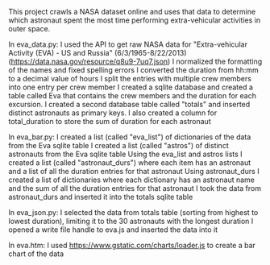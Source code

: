 This project crawls a NASA dataset online and uses that data to determine which
astronaut spent the most time performing extra-vehicular activities in outer space.

In eva_data.py:
      I used the API to get raw NASA data for "Extra-vehicular Activity (EVA) - US
  and Russia" (6/3/1965-8/22/2013) (https://data.nasa.gov/resource/q8u9-7uq7.json)
      I normalized the formatting of the names and fixed spelling errors
      I converted the duration from hh:mm to a decimal value of hours
      I split the entries with multiple crew members into one entry per crew member
      I created a sqlite database and created a table called Eva that contains the
  crew members and the duration for each excursion.
      I created a second database table called "totals" and inserted distinct
  astronauts as primary keys. I also created a column for total_duration to store
  the sum of duration for each astronaut

In eva_bar.py:
      I created a list (called "eva_list") of dictionaries of the data from the Eva
  sqlite table
      I created a list (called "astros") of distinct astronauts from the Eva sqlite
  table
      Using the eva_list and astros lists I created a list (called "astronaut_durs")
  where each item has an astronaut and a list of all the duration entries for that
  astronaut
      Using astronaut_durs I created a list of dictionaries where each dictionary
  has an astronaut name and the sum of all the duration entries for that astronaut
      I took the data from astronaut_durs and inserted it into the totals sqlite table

In eva_json.py:
      I selected the data from totals table (sorting from highest to lowest duration),
  limiting it to the 30 astronauts with the longest duration
      I opened a write file handle to eva.js and inserted the data into it

In eva.htm:
      I used https://www.gstatic.com/charts/loader.js to create a bar chart of the data
